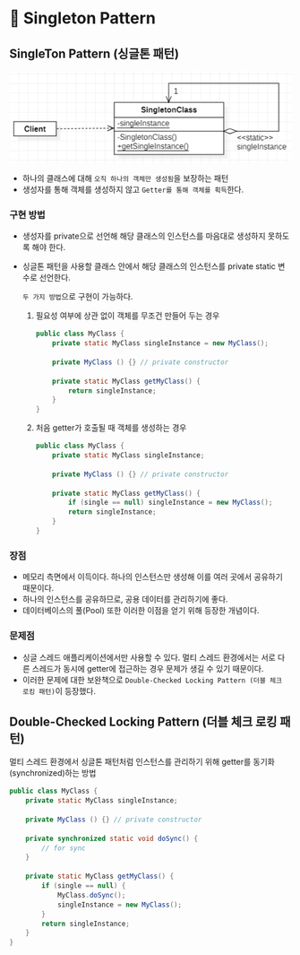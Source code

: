 # 📜 Singleton Pattern

## SingleTon Pattern (싱글톤 패턴)

![Untitled](./imgs/singleton-pattern-(0).png)

- 하나의 클래스에 대해 `오직 하나의 객체만 생성됨`을 보장하는 패턴
- 생성자를 통해 객체를 생성하지 않고 `Getter를 통해 객체를 획득`한다.

### 구현 방법

- 생성자를 private으로 선언해 해당 클래스의 인스턴스를 마음대로 생성하지 못하도록 해야 한다.
- 싱글톤 패턴을 사용할 클래스 안에서 해당 클래스의 인스턴스를 private static 변수로 선언한다.
    
    `두 가지 방법`으로 구현이 가능하다.
    
    1. 필요성 여부에 상관 없이 객체를 무조건 만들어 두는 경우
        
        ```java
        public class MyClass {
        	private static MyClass singleInstance = new MyClass();
        
        	private MyClass () {} // private constructor
        
        	private static MyClass getMyClass() {
        		return singleInstance;
        	}
        }
        ```
        
    2. 처음 getter가 호출될 때 객체를 생성하는 경우
        
        ```java
        public class MyClass {
        	private static MyClass singleInstance;
        
        	private MyClass () {} // private constructor
        
        	private static MyClass getMyClass() {
        		if (single == null) singleInstance = new MyClass();
        		return singleInstance;
        	}
        }
        ```
        

### 장점

- 메모리 측면에서 이득이다. 하나의 인스턴스만 생성해 이를 여러 곳에서 공유하기 때문이다.
- 하나의 인스턴스를 공유하므로, 공용 데이터를 관리하기에 좋다.
- 데이터베이스의 풀(Pool) 또한 이러한 이점을 얻기 위해 등장한 개념이다.

### 문제점

- 싱글 스레드 애플리케이션에서만 사용할 수 있다. 멀티 스레드 환경에서는 서로 다른 스레드가 동시에 getter에 접근하는 경우 문제가 생길 수 있기 때문이다.
- 이러한 문제에 대한 보완책으로 `Double-Checked Locking Pattern (더블 체크 로킹 패턴)`이 등장했다.

## Double-Checked Locking Pattern (더블 체크 로킹 패턴)

멀티 스레드 환경에서 싱글톤 패턴처럼 인스턴스를 관리하기 위해 getter를 동기화(synchronized)하는 방법

```java
public class MyClass {
	private static MyClass singleInstance;

	private MyClass () {} // private constructor

	private synchronized static void doSync() {
		// for sync
	}

	private static MyClass getMyClass() {
		if (single == null) {
			MyClass.doSync();
			singleInstance = new MyClass();
		}
		return singleInstance;
	}
}
```
